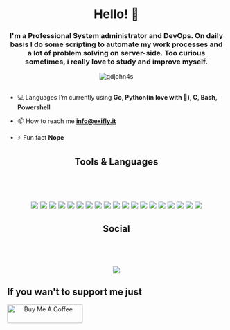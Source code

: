 <h1 align="center">Hello! 👋</h1>
<h3 align="center">I'm a Professional System administrator and DevOps. On daily basis I do some scripting to automate my work processes and a lot of problem solving on server-side.
Too curious sometimes, i really love to study and improve myself.</h3>

<p align="center"> <img src="https://komarev.com/ghpvc/?username=gdjohn4s&label=Profile%20views&color=0e75b6&style=flat" alt="gdjohn4s" /> </p>

##

- 💻 Languages I’m currently using **Go, Python(in love with 🐍), C, Bash, Powershell**

- 📫 How to reach me **info@exifly.it**

- ⚡ Fun fact **Nope**

<h2 align="center"><strong>Tools & Languages</strong><h2> <br>
<p align="center">
  <img src="https://img.shields.io/badge/iTerm2-000000?style=for-the-badge&logo=iterm2&logoColor=white" /> 
  <img src="https://img.shields.io/badge/powershell-5391FE?style=for-the-badge&logo=powershell&logoColor=white" />
  <img src="https://img.shields.io/badge/Raspberry%20Pi-A22846?style=for-the-badge&logo=Raspberry%20Pi&logoColor=white" />
  <img src="https://img.shields.io/badge/Python-FFD43B?style=for-the-badge&logo=python&logoColor=blue" />
  <img src="https://img.shields.io/badge/PLSQL-F80000?style=for-the-badge&logo=oracle&logoColor=black" />
  <img src="https://img.shields.io/badge/C-00599C?style=for-the-badge&logo=c&logoColor=white" />
  <img src="https://img.shields.io/badge/JavaScript-323330?style=for-the-badge&logo=javascript&logoColor=F7DF1E" />
  <img src="https://img.shields.io/badge/Shell_Script-121011?style=for-the-badge&logo=gnu-bash&logoColor=white" />
  <img src="https://img.shields.io/badge/pypi-3775A9?style=for-the-badge&logo=pypi&logoColor=white" />
  <img src="https://img.shields.io/badge/Flask-000000?style=for-the-badge&logo=flask&logoColor=white" />
  <img src="https://img.shields.io/badge/firebase-ffca28?style=for-the-badge&logo=firebase&logoColor=black" />
  <img src="https://img.shields.io/badge/Apache-D22128?style=for-the-badge&logo=Apache&logoColor=white" />
  <img src="https://img.shields.io/badge/Grafana-F2F4F9?style=for-the-badge&logo=grafana&logoColor=orange&labelColor=F2F4F9" />
  <img src="https://img.shields.io/badge/PostgreSQL-316192?style=for-the-badge&logo=postgresql&logoColor=white" />
  <img src="https://img.shields.io/badge/SQLite-07405E?style=for-the-badge&logo=sqlite&logoColor=white" />
  <img src="https://img.shields.io/badge/MySQL-005C84?style=for-the-badge&logo=mysql&logoColor=white" />
  <img src="https://img.shields.io/badge/MongoDB-4EA94B?style=for-the-badge&logo=mongodb&logoColor=white" />
  <img src="https://img.shields.io/badge/MariaDB-003545?style=for-the-badge&logo=mariadb&logoColor=white" />
  <img src="https://img.shields.io/badge/Microsoft%20SQL%20Server-CC2927?style=for-the-badge&logo=microsoft%20sql%20server&logoColor=white" />
</p>
<h2 align="center"><strong>Social</strong><h2> <br>
<p align="center">
  <img src="https://img.shields.io/badge/Reddit-FF4500?style=for-the-badge&logo=reddit&logoColor=white"
</p>
  <h2><strong>If you wan't to support me just</strong></h2>
  <a align="center" href="https://www.buymeacoffee.com/jontec" target="_blank"><img src="https://www.buymeacoffee.com/assets/img/custom_images/orange_img.png" alt="Buy Me A Coffee" style="height: 41px !important;width: 174px !important;box-shadow: 0px 3px 2px 0px rgba(190, 190, 190, 0.5) !important;-webkit-box-shadow: 0px 3px 2px 0px rgba(190, 190, 190, 0.5) !important;" ></a>
